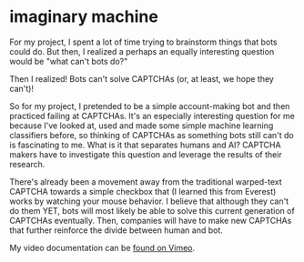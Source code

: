 # imaginary machine

For my project, I spent a lot of time trying to brainstorm things that bots could do. But then, I realized a perhaps an equally interesting question would be "what can't bots do?"

Then I realized! Bots can't solve CAPTCHAs (or, at least, we hope they can't)!

So for my project, I pretended to be a simple account-making bot and then practiced failing at CAPTCHAs. It's an especially interesting question for me because I've looked at, used and made some simple machine learning classifiers before, so thinking of CAPTCHAs as something bots still can't do is fascinating to me. What is it that separates humans and AI? CAPTCHA makers have to investigate this question and leverage the results of their research. 

There's already been a movement away from the traditional warped-text CAPTCHA towards a simple checkbox that (I learned this from Everest) works by watching your mouse behavior. I believe that although they can't do them YET, bots will most likely be able to solve this current generation of CAPTCHAs eventually. Then, companies will have to make new CAPTCHAs that further reinforce the divide between human and bot.

My video documentation can be [found on Vimeo](https://vimeo.com/360875266).
